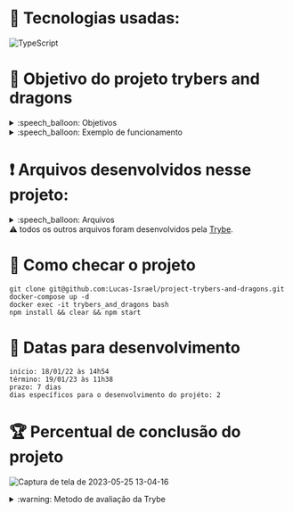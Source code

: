 # :toolbox: Tecnologias usadas:

![TypeScript](https://img.shields.io/badge/typescript-%23007ACC.svg?style=for-the-badge&logo=typescript&logoColor=white)

# :open_book: Objetivo do projeto trybers and dragons

<details>
  <summary>:speech_balloon: Objetivos</summary>

  ```
  1. Aplicar os princípios da arquitetura SOLID e os princípios de POO em uma estrutura de jogos de interpretação de papéis, mais conhecidos como jogos RPG (Role Playing Game).
  ```
</details>

<details>
  <summary>:speech_balloon: Exemplo de funcionamento</summary>
  
![Captura de tela de 2023-05-25 12-55-16](https://github.com/Lucas-Israel/project-trybers-and-dragons/assets/104790267/8a991f1e-0e25-45ec-9f29-2d8869cbfa47)

</details>

# :heavy_exclamation_mark: Arquivos desenvolvidos nesse projeto:

<details>
  <summary>:speech_balloon: Arquivos</summary>

  ```
  src/
    Character.ts
    Dragon.ts
    Energy.ts
    Monster.ts
    index.ts
    playerLogger.ts

    Archetypes/
      Archetype.ts
      Mage.ts
      Necromancer.ts
      Ranger.ts
      Warrior.ts
      index.ts
    
    Battle/
      Battle.ts
      PVE.ts
      PVP.ts
      index.ts
  
    Fighter/
      Fighter.ts
      SimpleFighter.ts
      index.ts
  
    Races/
      Dwarf.ts
      Elf.ts
      Halfling.ts
      Orc.ts
      Race.ts
      index.ts
  ```
</details

#### :warning: todos os outros arquivos foram desenvolvidos pela [Trybe](https://www.betrybe.com).

# :thinking: Como checar o projeto

```
git clone git@github.com:Lucas-Israel/project-trybers-and-dragons.git
docker-compose up -d
docker exec -it trybers_and_dragons bash
npm install && clear && npm start
```

# :calendar: Datas para desenvolvimento

```
início: 18/01/22 às 14h54
término: 19/01/23 às 11h38
prazo: 7 dias
dias específicos para o desenvolvimento do projéto: 2
```

# :trophy: Percentual de conclusão do projeto

![Captura de tela de 2023-05-25 13-04-16](https://github.com/Lucas-Israel/project-trybers-and-dragons/assets/104790267/0353088d-ad9e-42e8-9841-31f8945a4e6c)

<details>
  <summary>:warning: Metodo de avaliação da Trybe</summary>
  
##### A escola de programação [Trybe](https://www.betrybe.com) utiliza um sistema de avaliação baseado na conclusão de requisitos em cada projeto, considerando a porcentagem de conclusão, com um mínimo de 80% dos requisitos obrigatórios, em um prazo regular de no máximo 7 dias, tendo dias específicos para o desenvolvimento do projeto que variam de acordo com a complexidade dele.

##### Não alcançando esse patamar mímino, o aluno entra em recuperação, tendo que entregar 90% dos requisitos obrigatórios mais os bonús, em outros 7 dias, caso o aluno falhe novamente ele é mudado de turma para refazer o conteúdo e projeto, caso falhe após mudar de turma, no mesmo conteúdo/projeto, o aluno é removido do curso.
  
</details>
